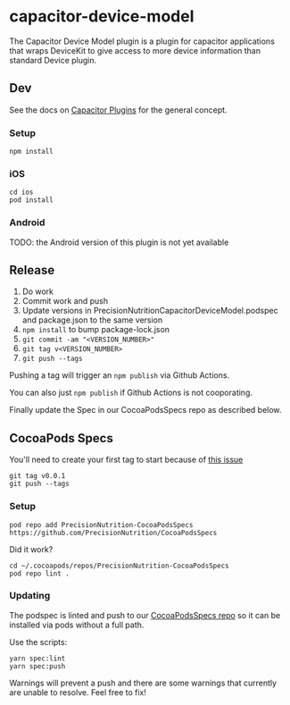 # capacitor-device-model

The Capacitor Device Model plugin is a plugin for capacitor applications that wraps DeviceKit to give access to more device information than standard Device plugin.

## Dev

See the docs on [Capacitor Plugins](https://capacitor.ionicframework.com/docs/plugins) for the general concept.

### Setup

    npm install

### iOS

    cd ios 
    pod install

### Android

TODO: the Android version of this plugin is not yet available

## Release

1. Do work
2. Commit work and push
3. Update versions in PrecisionNutritionCapacitorDeviceModel.podspec and package.json to the same version
3. `npm install` to bump package-lock.json
4. `git commit -am "<VERSION_NUMBER>"`
5. `git tag v<VERSION_NUMBER>`
6. `git push --tags`

Pushing a tag will trigger an `npm publish` via Github Actions.

You can also just `npm publish` if Github Actions is not cooporating.

Finally update the Spec in our CocoaPodsSpecs repo as described below.

## CocoaPods Specs

You'll need to create your first tag to start because of [this issue](https://stackoverflow.com/questions/37038659/issue-when-creating-my-first-cocoapod)

    git tag v0.0.1
    git push --tags

### Setup

    pod repo add PrecisionNutrition-CocoaPodsSpecs https://github.com/PrecisionNutrition/CocoaPodsSpecs

Did it work?

    cd ~/.cocoapods/repos/PrecisionNutrition-CocoaPodsSpecs
    pod repo lint .

### Updating

The podspec is linted and push to our [CocoaPodsSpecs repo](https://github.com/PrecisionNutrition/CocoaPodsSpecs) so it can be installed via pods without a full path.

Use the scripts:

    yarn spec:lint
    yarn spec:push

Warnings will prevent a push and there are some warnings that currently are unable to resolve. Feel free to fix!
